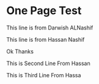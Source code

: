 # One Page Test

This line is from Darwish ALNashif

This line is from Hassan Nashif


Ok Thanks

This is Second Line From Hassan

This is Third Line From Hassa
